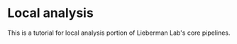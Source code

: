 # Local analysis

This is a tutorial for local analysis portion of Lieberman Lab's core pipelines.

